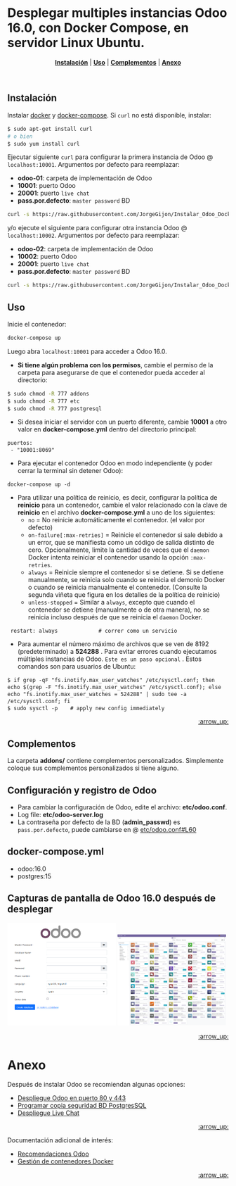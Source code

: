 # Desplegar multiples instancias Odoo 16.0, con Docker Compose, en servidor Linux Ubuntu.
<!-- Menu  -->
<p align="center">
<b><a href="#instalación">Instalación</a></b>
|
<b><a href="#uso">Uso</a></b>
|
<b><a href="#complementos">Complementos</a></b>
|
<b><a href="#anexo">Anexo</a></b>
</p>

<br>

## Instalación

Instalar [docker](https://docs.docker.com/get-docker/) y [docker-compose](https://docs.docker.com/compose/install/).
Si `curl` no está disponible, instalar:
``` bash
$ sudo apt-get install curl
# o bien
$ sudo yum install curl
```
Ejecutar siguiente `curl` para configurar la primera instancia de Odoo @ `localhost:10001`. Argumentos por defecto para reemplazar:
* **odoo-01**: carpeta de implementación de Odoo
* **10001**:    puerto Odoo
* **20001**:    puerto `live chat`
* **pass.por.defecto**:    `master password` BD
``` bash
curl -s https://raw.githubusercontent.com/JorgeGijon/Instalar_Odoo_Docker_Compose/main/run.sh | sudo bash -s odoo-01 10001 20001 pass.por.defecto
```

y/o ejecute el siguiente para configurar otra instancia Odoo @ `localhost:10002`. Argumentos por defecto para reemplazar:
* **odoo-02**: carpeta de implementación de Odoo
* **10002**:    puerto Odoo
* **20001**:    puerto `live chat`
* **pass.por.defecto**:    `master password` BD
``` bash  run.sh
curl -s https://raw.githubusercontent.com/JorgeGijon/Instalar_Odoo_Docker_Compose/main/run.sh | sudo bash -s odoo-02 10002 20001 pass.por.defecto
```

## Uso

Inicie el contenedor:
``` sh
docker-compose up
```
Luego abra `localhost:10001` para acceder a Odoo 16.0.

- **Si tiene algún problema con los permisos**, cambie el permiso de la carpeta para asegurarse de que el contenedor pueda acceder al directorio:

``` sh
$ sudo chmod -R 777 addons
$ sudo chmod -R 777 etc
$ sudo chmod -R 777 postgresql
```

- Si desea iniciar el servidor con un puerto diferente, cambie **10001** a otro valor en **docker-compose.yml** dentro del directorio principal:

```
puertos:
 - "10001:8069"
```

- Para ejecutar el contenedor Odoo en modo independiente (y poder cerrar la terminal sin detener Odoo):

```
docker-compose up -d
```

- Para utilizar una política de reinicio, es decir, configurar la política de **reinicio** para un contenedor, cambie el valor relacionado con la clave de **reinicio** en el archivo **docker-compose.yml** a uno de los siguientes:
   - `no` =	No reinicie automáticamente el contenedor. (el valor por defecto)
   - `on-failure[:max-retries]` = Reinicie el contenedor si sale debido a un error, que se manifiesta como un código de salida distinto de cero. Opcionalmente, limite la cantidad de veces que el `daemon` Docker intenta reiniciar el contenedor usando la opción `:max-retries`.
  - `always` =	Reinicie siempre el contenedor si se detiene. Si se detiene manualmente, se reinicia solo cuando se reinicia el demonio Docker o cuando se reinicia manualmente el contenedor. (Consulte la segunda viñeta que figura en los detalles de la política de reinicio)
  - `unless-stopped`	= Similar a `always`, excepto que cuando el contenedor se detiene (manualmente o de otra manera), no se reinicia incluso después de que se reinicia el `daemon` Docker.
```
 restart: always             # correr como un servicio
```

- Para aumentar el número máximo de archivos que se ven de 8192 (predeterminado) a **524288** . Para evitar errores cuando ejecutamos múltiples instancias de Odoo. `Este es un paso opcional` . Estos comandos son para usuarios de Ubuntu:

```
$ if grep -qF "fs.inotify.max_user_watches" /etc/sysctl.conf; then echo $(grep -F "fs.inotify.max_user_watches" /etc/sysctl.conf); else echo "fs.inotify.max_user_watches = 524288" | sudo tee -a /etc/sysctl.conf; fi
$ sudo sysctl -p    # apply new config immediately
``` 
<p align="right"><a href="#top">:arrow_up:</a></p>

## Complementos
La carpeta **addons/** contiene complementos personalizados. Simplemente coloque sus complementos personalizados si tiene alguno.
<!--<p align="right"><a href="#top">:arrow_up:</a></p>-->

## Configuración y registro de Odoo
* Para cambiar la configuración de Odoo, edite el archivo: **etc/odoo.conf**.
* Log file: **etc/odoo-server.log**
* La contraseña por defecto de la BD (**admin_passwd**) es `pass.por.defecto`, puede cambiarse en @ [etc/odoo.conf#L60](/etc/odoo.conf#L60)
<!--<p align="right"><a href="#top">:arrow_up:</a></p>-->

## docker-compose.yml
* odoo:16.0
* postgres:15
<!--<p align="right"><a href="#top">:arrow_up:</a></p>-->

## Capturas de pantalla de Odoo 16.0 después de desplegar

<img src="screenshots/odoo-16-welcome-screenshot.png" width="49%" style="margin:0 auto 0 auto;"> <img src="screenshots/odoo-16-apps-screenshot.png" width="49%" style="margin:0 auto 0 auto;">
<!--
<img src="screenshots/odoo-16-sales-screen.png" width="100%">
<img src="screenshots/odoo-16-product-form.png" width="100%">
-->
<p align="right"><a href="#top">:arrow_up:</a></p>

# Anexo

Después de instalar Odoo se recomiendan algunas opciones:
* [Despliegue Odoo en puerto 80 y 443](documents/servicios_web.md)
* [Programar copia seguridad BD PostgresSQL](documents/copia_seguridad_postgres.md)
* [Despliegue Live Chat](documents/live_chat.md)
<p align="right"><a href="#top">:arrow_up:</a></p>

Documentación adicional de interés:
* [Recomendaciones Odoo](documents/recomendaciones_odoo.md)
* [Gestión de contenedores Docker](documents/gestion_contenedores.md)
<p align="right"><a href="#top">:arrow_up:</a></p>